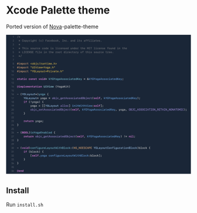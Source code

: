 # Xcode Palette theme

Ported version of [Nova](https://nova.app)-palette-theme

![](dark.png)

## Install

Run `install.sh`
